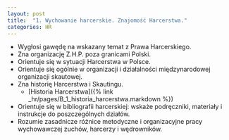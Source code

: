 ```yaml
---
layout: post
title:  "1. Wychowanie harcerskie. Znajomość Harcerstwa."
categories: HR 
---
```


* Wygłosi gawędę na wskazany temat z Prawa Harcerskiego.
* Zna organizację Z.H.P. poza granicami Polski.
* Orientuje się w sytuacji Harcerstwa w Polsce.
* Orientuje się ogólnie w organizacji i działalności międzynarodowej
  organizacji skautowej.
* Zna historię Harcerstwa i Skautingu.
    - [Historia Harcerstwa]({% link _hr/pages/B_1_historia_harcerstwa.markdown %})
* Orientuje się w bibliografii harcerskiej: wskaże podręczniki, materiały i
  instrukcje do poszczególnych działów.
* Rozumie zasadnicze różnice metodyczne i organizacyjne pracy wychowawczej
  zuchów, harcerzy i wędrowników.
